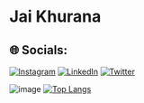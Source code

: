 # Jai Khurana
## 🌐 Socials:
[![Instagram](https://img.shields.io/badge/Instagram-%23E4405F.svg?logo=Instagram&logoColor=white)](https://instagram.com/jaikhuranna) [![LinkedIn](https://img.shields.io/badge/LinkedIn-%230077B5.svg?logo=linkedin&logoColor=white)](https://linkedin.com/in/jaikhuranna) [![Twitter](https://img.shields.io/badge/Twitter-%231DA1F2.svg?logo=Twitter&logoColor=white)](https://twitter.com/commondumlow) 

![image](https://gitmystat.vercel.app/recent?username=jaikhuranna&color=0xaeaeae&accent=0x075fff&background=0x000000&border=0x075fff&tip=0x075fff&radius=12&padding=24)
[![Top Langs](https://github-readme-stats.vercel.app/api/top-langs/?username=jaikhuranna&layout=donut)](https://github.com/anuraghazra/github-readme-stats)
